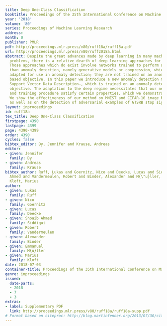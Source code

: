```yaml
---
title: Deep One-Class Classification
booktitle: Proceedings of the 35th International Conference on Machine Learning
year: '2018'
volume: '80'
series: Proceedings of Machine Learning Research
address: 
month: 0
publisher: PMLR
pdf: http://proceedings.mlr.press/v80/ruff18a/ruff18a.pdf
url: http://proceedings.mlr.press/v80/ruff2018a.html
abstract: Despite the great advances made by deep learning in many machine learning
  problems, there is a relative dearth of deep learning approaches for anomaly detection.
  Those approaches which do exist involve networks trained to perform a task other
  than anomaly detection, namely generative models or compression, which are in turn
  adapted for use in anomaly detection; they are not trained on an anomaly detection
  based objective. In this paper we introduce a new anomaly detection method—Deep
  Support Vector Data Description—, which is trained on an anomaly detection based
  objective. The adaptation to the deep regime necessitates that our neural network
  and training procedure satisfy certain properties, which we demonstrate theoretically.
  We show the effectiveness of our method on MNIST and CIFAR-10 image benchmark datasets
  as well as on the detection of adversarial examples of GTSRB stop signs.
layout: inproceedings
id: ruff18a
tex_title: Deep One-Class Classification
firstpage: 4390
lastpage: 4399
page: 4390-4399
order: 4390
cycles: false
bibtex_editor: Dy, Jennifer and Krause, Andreas
editor:
- given: Jennifer
  family: Dy
- given: Andreas
  family: Krause
bibtex_author: Ruff, Lukas and Goernitz, Nico and Deecke, Lucas and Siddiqui, Shoaib
  Ahmed and Vandermeulen, Robert and Binder, Alexander and M{\"u}ller, Emmanuel and
  Kloft, Marius
author:
- given: Lukas
  family: Ruff
- given: Nico
  family: Goernitz
- given: Lucas
  family: Deecke
- given: Shoaib Ahmed
  family: Siddiqui
- given: Robert
  family: Vandermeulen
- given: Alexander
  family: Binder
- given: Emmanuel
  family: M{ü}ller
- given: Marius
  family: Kloft
date: 2018-07-03
container-title: Proceedings of the 35th International Conference on Machine Learning
genre: inproceedings
issued:
  date-parts:
  - 2018
  - 7
  - 3
extras:
- label: Supplementary PDF
  link: http://proceedings.mlr.press/v80/ruff18a/ruff18a-supp.pdf
# Format based on citeproc: http://blog.martinfenner.org/2013/07/30/citeproc-yaml-for-bibliographies/
---
```

